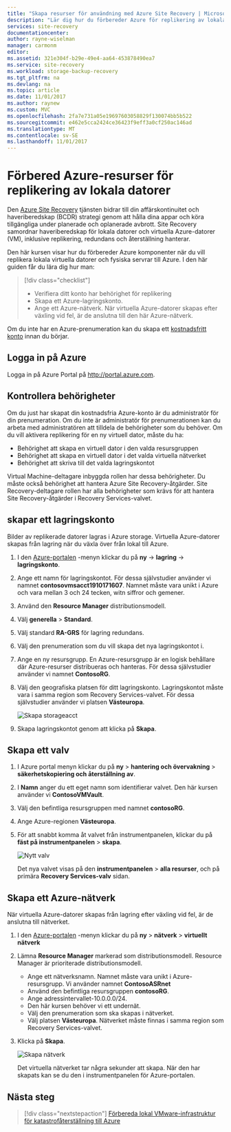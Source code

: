 ```yaml
---
title: "Skapa resurser för användning med Azure Site Recovery | Microsoft Docs"
description: "Lär dig hur du förbereder Azure för replikering av lokala datorer med hjälp av Azure Site Recovery-tjänsten."
services: site-recovery
documentationcenter: 
author: rayne-wiselman
manager: carmonm
editor: 
ms.assetid: 321e304f-b29e-49e4-aa64-453878490ea7
ms.service: site-recovery
ms.workload: storage-backup-recovery
ms.tgt_pltfrm: na
ms.devlang: na
ms.topic: article
ms.date: 11/01/2017
ms.author: raynew
ms.custom: MVC
ms.openlocfilehash: 2fa7e731a05e19697603058829f130074bb5b522
ms.sourcegitcommit: e462e5cca2424ce36423f9eff3a0cf250ac146ad
ms.translationtype: MT
ms.contentlocale: sv-SE
ms.lasthandoff: 11/01/2017
---
```

# <a name="prepare-azure-resources-for-replication-of-on-premises-machines"></a>Förbered Azure-resurser för replikering av lokala datorer

Den [Azure Site Recovery](site-recovery-overview.md) tjänsten bidrar till din affärskontinuitet och haveriberedskap (BCDR) strategi genom att hålla dina appar och köra tillgängliga under planerade och oplanerade avbrott. Site Recovery samordnar haveriberedskap för lokala datorer och virtuella Azure-datorer (VM), inklusive replikering, redundans och återställning hanterar.

Den här kursen visar hur du förbereder Azure komponenter när du vill replikera lokala virtuella datorer och fysiska servrar till Azure. I den här guiden får du lära dig hur man:

> [!div class="checklist"]
> * Verifiera ditt konto har behörighet för replikering
> * Skapa ett Azure-lagringskonto.
> * Ange ett Azure-nätverk. När virtuella Azure-datorer skapas efter växling vid fel, är de anslutna till den här Azure-nätverk.

Om du inte har en Azure-prenumeration kan du skapa ett [kostnadsfritt konto](https://azure.microsoft.com/pricing/free-trial/) innan du börjar.

## <a name="log-in-to-azure"></a>Logga in på Azure

Logga in på Azure Portal på http://portal.azure.com.

## <a name="verify-account-permissions"></a>Kontrollera behörigheter

Om du just har skapat din kostnadsfria Azure-konto är du administratör för din prenumeration. Om du inte är administratör för prenumerationen kan du arbeta med administratören att tilldela de behörigheter som du behöver. Om du vill aktivera replikering för en ny virtuell dator, måste du ha:

- Behörighet att skapa en virtuell dator i den valda resursgruppen
- Behörighet att skapa en virtuell dator i det valda virtuella nätverket
- Behörighet att skriva till det valda lagringskontot

Virtual Machine-deltagare inbyggda rollen har dessa behörigheter. Du måste också behörighet att hantera Azure Site Recovery-åtgärder. Site Recovery-deltagare rollen har alla behörigheter som krävs för att hantera Site Recovery-åtgärder i Recovery Services-valvet.

## <a name="create-a-storage-account"></a>skapar ett lagringskonto

Bilder av replikerade datorer lagras i Azure storage. Virtuella Azure-datorer skapas från lagring när du växla över från lokal till Azure.

1. I den [Azure-portalen](https://portal.azure.com) -menyn klickar du på **ny** -> **lagring** -> **lagringskonto**.
2. Ange ett namn för lagringskontot. För dessa självstudier använder vi namnet **contosovmsacct1910171607**. Namnet måste vara unikt i Azure och vara mellan 3 och 24 tecken, witn siffror och gemener.
3. Använd den **Resource Manager** distributionsmodell.
4. Välj **generella** > **Standard**.
5. Välj standard **RA-GRS** för lagring redundans.
6. Välj den prenumeration som du vill skapa det nya lagringskontot i.
7. Ange en ny resursgrupp. En Azure-resursgrupp är en logisk behållare där Azure-resurser distribueras och hanteras. För dessa självstudier använder vi namnet **ContosoRG**.
8. Välj den geografiska platsen för ditt lagringskonto. Lagringskontot måste vara i samma region som Recovery Services-valvet. För dessa självstudier använder vi platsen **Västeuropa**.

   ![Skapa storageacct](media/tutorial-prepare-azure/create-storageacct.png)

9. Skapa lagringskontot genom att klicka på **Skapa**.

## <a name="create-a-vault"></a>Skapa ett valv

1. I Azure portal menyn klickar du på **ny** > **hantering och övervakning** >
    **säkerhetskopiering och återställning av**.
2. I **Namn** anger du ett eget namn som identifierar valvet. Den här kursen använder vi **ContosoVMVault**.
3. Välj den befintliga resursgruppen med namnet **contosoRG**.
4. Ange Azure-regionen **Västeuropa**.
5. För att snabbt komma åt valvet från instrumentpanelen, klickar du på **fäst på instrumentpanelen** > **skapa**.

   ![Nytt valv](./media/tutorial-prepare-azure/new-vault-settings.png)

   Det nya valvet visas på den **instrumentpanelen** > **alla resurser**, och på primära **Recovery Services-valv** sidan.

## <a name="set-up-an-azure-network"></a>Skapa ett Azure-nätverk

När virtuella Azure-datorer skapas från lagring efter växling vid fel, är de anslutna till nätverket.

1. I den [Azure-portalen](https://portal.azure.com) -menyn klickar du på **ny** > **nätverk** >
    **virtuellt nätverk**
2. Lämna **Resource Manager** markerad som distributionsmodell. Resource Manager är prioriterade distributionsmodell.
   - Ange ett nätverksnamn. Namnet måste vara unikt i Azure-resursgrupp. Vi använder namnet **ContosoASRnet**
   - Använd den befintliga resursgruppen **contosoRG**.
   - Ange adressintervallet-10.0.0.0/24.
   - Den här kursen behöver vi ett undernät.
   - Välj den prenumeration som ska skapas i nätverket.
   - Välj platsen **Västeuropa**. Nätverket måste finnas i samma region som Recovery Services-valvet.
3. Klicka på **Skapa**.

   ![Skapa nätverk](media/tutorial-prepare-azure/create-network.png)

   Det virtuella nätverket tar några sekunder att skapa. När den har skapats kan se du den i instrumentpanelen för Azure-portalen.

## <a name="next-steps"></a>Nästa steg

> [!div class="nextstepaction"]
> [Förbereda lokal VMware-infrastruktur för katastrofåterställning till Azure](tutorial-prepare-on-premises-vmware.md)
